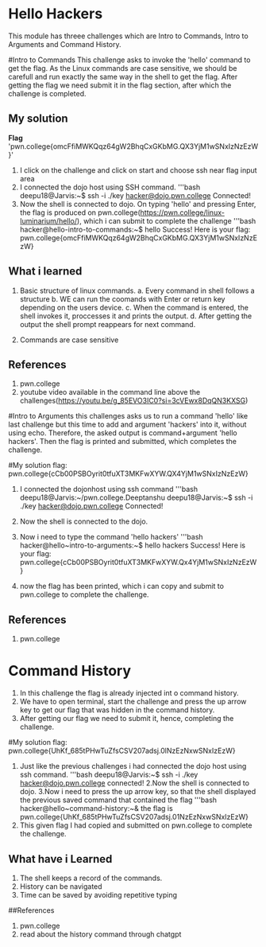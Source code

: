 # Hello Hackers
This module has threee challenges which are Intro to Commands, Intro to Arguments and Command History.

#Intro to Commands
This challenge asks to invoke the 'hello' command to get the flag.
As the Linux commands are case sensitive, we should be carefull and run exactly the same way in the shell to get the flag.
After getting the flag we need submit it in the flag section, after which the challenge is completed.

## My solution
**Flag**
'pwn.college{omcFfiMWKQqz64gW2BhqCxGKbMG.QX3YjM1wSNxIzNzEzW}'

1. I click on the challenge and click on start and choose ssh near flag input area
2. I connected the dojo host using SSH command.
   '''bash
   deepu18@Jarvis:~$ ssh -i ./key
   hacker@dojo.pwn.college
   Connected!
3. Now the shell is connected to dojo. On typing 'hello' and pressing Enter, the flag is produced on pwn.college(https://pwn.college/linux-luminarium/hello/), which i can submit to complete the challenge
   '''bash
   hacker@hello-intro-to-commands:~$ hello
   Success! Here is your flag:
   pwn.college{omcFfiMWKQqz64gW2BhqCxGKbMG.QX3YjM1wSNxIzNzEzW}

## What i learned
1. Basic structure of linux commands.
   a. Every command in shell follows a structure
   b. WE can run the coomands with Enter or return key depending on the users device.
   c. When the command is entered, the shell invokes it, proccesses it and prints the output.
   d. After getting the output the shell prompt reappears for next command.

2. Commands are case sensitive


## References
1. pwn.college
2. youtube video available in the command line above the challenges(https://youtu.be/g_85EVO3IC0?si=3cVEwx8DqQN3KXSG)

#Intro to Arguments
this challenges asks us to run a command 'hello' like last challenge but this time to add and argument 'hackers' into it, without using echo.
Therefore, the asked output is command+argument 'hello hackers'.
Then the flag is printed and submitted, which completes the challenge.

#My solution
flag: pwn.college{cCb00PSBOyrit0tfuXT3MKFwXYW.QX4YjM1wSNxIzNzEzW}

1. I connected the dojonhost using ssh command
   '''bash
   deepu18@Jarvis:~/pwn.college.Deeptanshu
   deepu18@Jarvis:~$ ssh -i ./key hacker@dojo.pwn.college
   Connected!

3. Now the shell is connected to the dojo.
4. Now i need to type the command 'hello hackers'
   '''bash
   hacker@hello~intro-to-arguments:~$ hello hackers
   Success! Here is your flag:
   pwn.college{cCb00PSBOyrit0tfuXT3MKFwXYW.Qx4YjM1wSNxIzNzEzW}
5. now the flag has been printed, which i can copy and submit to pwn.college to complete the challenge.

## References
1. pwn.college



# Command History
1. In this challenge the flag is already injected int o command history.
2. We have to open terminal, start the challenge and press the up arrow key to get our flag that was hidden in the command history.
3. After getting our flag we need to submit it, hence, completing the challenge.

#My solution
flag: pwn.college{UhKf_685tPHwTuZfsCSV207adsj.0lNzEzNxwSNxIzEzW}
1. Just like the previous challenges i had connected the dojo host using ssh command.
   '''bash
   deepu18@Jarvis:~$ ssh -i ./key
   hacker@dojo.pwn.college
   connected!
2.Now the shell is connected to dojo.
3.Now i need to press the up arrow key, so that the shell displayed the previous saved command that contained the flag
   '''bash
   hacker@hello~command-history:~& the flag is pwn.college{UhKf_685tPHwTuZfsCSV207adsj.01NzEzNxwSNxIzEzW}
4. This given flag I had copied and submitted on pwn.college to complete the challenge.

 ## What have i Learned
 1. The shell keeps a record of the commands.
 2. History can be navigated
 3. Time can be saved by avoiding repetitive typing

##References
1. pwn.college
2. read about the history command through chatgpt
